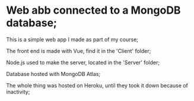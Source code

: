 # Web abb connected to a MongoDB database;

This is a simple web app I made as part of my course;

The front end is made with Vue, find it in the 'Client' folder;

Node.js used to make the server, located in the 'Server' folder;

Database hosted with MongoDB Atlas;

The whole thing was hosted on Heroku, until they took it down because of inactivity;
